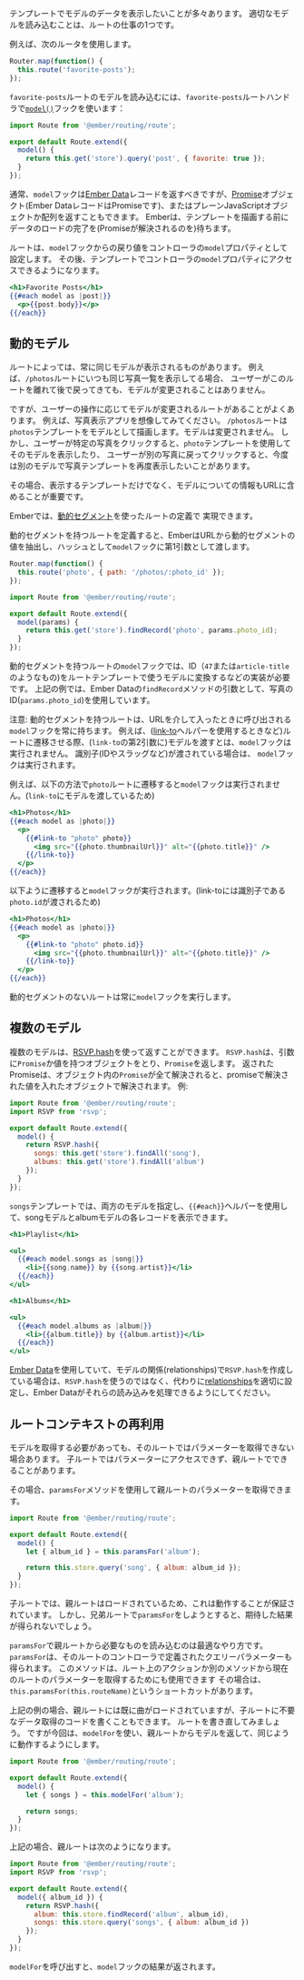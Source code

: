 <!--
Often, you'll want a template to display data from a model. Loading the
appropriate model is one job of a route.
-->

テンプレートでモデルのデータを表示したいことが多々あります。
適切なモデルを読み込むことは、ルートの仕事の1つです。

例えば、次のルータを使用します。

<!--
For example, take this router:
-->

```app/router.js
Router.map(function() {
  this.route('favorite-posts');
});
```

<!--
To load a model for the `favorite-posts` route, you would use the [`model()`](https://www.emberjs.com/api/ember/2.16/classes/Route/methods/model?anchor=model)
hook in the `favorite-posts` route handler:
-->

`favorite-posts`ルートのモデルを読み込むには、`favorite-posts`ルートハンドラで[`model()`](https://www.emberjs.com/api/ember/2.16/classes/Route/methods/model?anchor=model)フックを使います：

```app/routes/favorite-posts.js
import Route from '@ember/routing/route';

export default Route.extend({
  model() {
    return this.get('store').query('post', { favorite: true });
  }
});
```

<!--
Typically, the `model` hook should return an [Ember Data](../../models/) record,
but it can also return any [promise](https://www.promisejs.org/) object (Ember Data records are promises),
or a plain JavaScript object or array.
Ember will wait until the data finishes loading (until the promise is resolved) before rendering the template.
-->

通常、`model`フックは[Ember Data](../../models/)レコードを返すべきですが、[Promise](https://www.promisejs.org/)オブジェクト(Ember DataレコードはPromiseです)、またはプレーンJavaScriptオブジェクトか配列を返すこともできます。
Emberは、テンプレートを描画する前にデータのロードの完了を(Promiseが解決されるのを)待ちます。

<!--
The route will then set the return value from the `model` hook as the `model` property of the controller.
You will then be able to access the controller's `model` property in your template:
-->

ルートは、`model`フックからの戻り値をコントローラの`model`プロパティとして設定します。
その後、テンプレートでコントローラの`model`プロパティにアクセスできるようになります。

```app/templates/favorite-posts.hbs
<h1>Favorite Posts</h1>
{{#each model as |post|}}
  <p>{{post.body}}</p>
{{/each}}
```

<!--
## Dynamic Models
-->

## 動的モデル


<!--
Some routes always display the same model. For example, the `/photos`
route will always display the same list of photos available in the
application. If your user leaves this route and comes back later, the
model does not change.
-->

ルートによっては、常に同じモデルが表示されるものがあります。
例えば、`/photos`ルートにいつも同じ写真一覧を表示してる場合、
ユーザーがこのルートを離れて後で戻ってきても、モデルが変更されることはありません。

<!--
However, you will often have a route whose model will change depending
on user interaction. For example, imagine a photo viewer app. The
`/photos` route will render the `photos` template with the list of
photos as the model, which never changes. But when the user clicks on a
particular photo, we want to display that model with the `photo`
template. If the user goes back and clicks on a different photo, we want
to display the `photo` template again, this time with a different model.
-->

ですが、ユーザーの操作に応じてモデルが変更されるルートがあることがよくあります。
例えば、写真表示アプリを想像してみてください。
`/photos`ルートは`photos`テンプレートをモデルとして描画します。モデルは変更されません。
しかし、ユーザーが特定の写真をクリックすると、`photo`テンプレートを使用してそのモデルを表示したり、
ユーザーが別の写真に戻ってクリックすると、今度は別のモデルで写真テンプレートを再度表示したいことがあります。

<!--
In cases like this, it's important that we include some information in
the URL about not only which template to display, but also which model.
-->

その場合、表示するテンプレートだけでなく、モデルについての情報もURLに含めることが重要です。

<!--
In Ember, this is accomplished by defining routes with [dynamic
segments](../defining-your-routes/#toc_dynamic-segments).
-->

Emberでは、[動的セグメント](../defining-your-routes/#toc_dynamic-segments)を使ったルートの定義で
実現できます。

<!--
Once you have defined a route with a dynamic segment,
Ember will extract the value of the dynamic segment from the URL for
you and pass them as a hash to the `model` hook as the first argument:
-->

動的セグメントを持つルートを定義すると、EmberはURLから動的セグメントの値を抽出し、ハッシュとして`model`フックに第1引数として渡します。

```app/router.js
Router.map(function() {
  this.route('photo', { path: '/photos/:photo_id' });
});
```

```app/routes/photo.js
import Route from '@ember/routing/route';

export default Route.extend({
  model(params) {
    return this.get('store').findRecord('photo', params.photo_id);
  }
});
```

<!--
In the `model` hook for routes with dynamic segments, it's your job to
turn the ID (something like `47` or `post-slug`) into a model that can
be rendered by the route's template. In the above example, we use the
photo's ID (`params.photo_id`) as an argument to Ember Data's `findRecord`
method.
-->

動的セグメントを持つルートの`model`フックでは、ID（`47`または`article-title`のようなもの)をルートテンプレートで使うモデルに変換するなどの実装が必要です。
上記の例では、Ember Dataの`findRecord`メソッドの引数として、写真のID(`params.photo_id`)を使用しています。

<!--
Note: A route with a dynamic segment will always have its `model` hook called when it is entered via the URL.
If the route is entered through a transition (e.g. when using the [link-to](../../templates/links) Handlebars helper),
and a model context is provided (second argument to `link-to`), then the hook is not executed.
If an identifier (such as an id or slug) is provided instead then the model hook will be executed.
-->

注意: 動的セグメントを持つルートは、URLを介して入ったときに呼び出される`model`フックを常に持ちます。 
例えば、([link-to](../../templates/links)ヘルパーを使用するときなど)ルートに遷移させる際、(`link-to`の第2引数に)モデルを渡すとは、`model`フックは実行されません。
識別子(IDやスラッグなど)が渡されている場合は、 `model`フックは実行されます。

<!--
For example, transitioning to the `photo` route this way won't cause the `model` hook to be executed (because `link-to`
was passed a model):
-->

例えば、以下の方法で`photo`ルートに遷移すると`model`フックは実行されません。(`link-to`にモデルを渡しているため)

```app/templates/photos.hbs
<h1>Photos</h1>
{{#each model as |photo|}}
  <p>
    {{#link-to "photo" photo}}
      <img src="{{photo.thumbnailUrl}}" alt="{{photo.title}}" />
    {{/link-to}}
  </p>
{{/each}}
```

<!--
while transitioning this way will cause the `model` hook to be executed (because `link-to` was passed `photo.id`, an
identifier, instead):
-->

以下ように遷移すると`model`フックが実行されます。(link-toには識別子である`photo.id`が渡されるため)

```app/templates/photos.hbs
<h1>Photos</h1>
{{#each model as |photo|}}
  <p>
    {{#link-to "photo" photo.id}}
      <img src="{{photo.thumbnailUrl}}" alt="{{photo.title}}" />
    {{/link-to}}
  </p>
{{/each}}
```

<!--
Routes without dynamic segments will always execute the model hook.
-->

動的セグメントのないルートは常に`model`フックを実行します。

<!--
## Multiple Models
-->

## 複数のモデル

<!--
Multiple models can be returned through an
[RSVP.hash](https://www.emberjs.com/api/ember/2.16/classes/rsvp/methods/hash?anchor=hash).
The `RSVP.hash` method takes an object with promises or values as properties as an argument, and returns a single promise.
When all of the promises in the object resolve, the returned promise will resolve with an object of all of the promise values. For example:
-->

複数のモデルは、[RSVP.hash](https://www.emberjs.com/api/ember/2.16/classes/rsvp/methods/hash?anchor=hash)を使って返すことができます。
`RSVP.hash`は、引数に`Promise`か値を持つオブジェクトをとり、`Promise`を返します。
返されたPromiseは、オブジェクト内の`Promise`が全て解決されると、promiseで解決された値を入れたオブジェクトで解決されます。
例:
```app/routes/songs.js
import Route from '@ember/routing/route';
import RSVP from 'rsvp';

export default Route.extend({
  model() {
    return RSVP.hash({
      songs: this.get('store').findAll('song'),
      albums: this.get('store').findAll('album')
    });
  }
});
```

<!--
In the `songs` template, we can specify both models and use the `{{#each}}` helper to display
each record in the song model and album model:
-->

`songs`テンプレートでは、両方のモデルを指定し、`{{#each}`}ヘルパーを使用して、songモデルとalbumモデルの各レコードを表示できます。

```app/templates/songs.hbs
<h1>Playlist</h1>

<ul>
  {{#each model.songs as |song|}}
    <li>{{song.name}} by {{song.artist}}</li>
  {{/each}}
</ul>

<h1>Albums</h1>

<ul>
  {{#each model.albums as |album|}}
    <li>{{album.title}} by {{album.artist}}</li>
  {{/each}}
</ul>
```

<!--
If you use [Ember Data](../../models/) and you are building an `RSVP.hash` with the model's relationship, consider instead properly setting up your [relationships](../../models/relationships) and letting Ember Data take care of loading them.
-->

[Ember Data](../../models/)を使用していて、モデルの関係(relationships)で`RSVP.hash`を作成している場合は、`RSVP.hash`を使うのではなく、代わりに[relationships](../../models/relationships)を適切に設定し、Ember Dataがそれらの読み込みを処理できるようにしてください。

<!--
## Reusing Route Context
-->

## ルートコンテキストの再利用

<!--
Sometimes you need to fetch a model, but your route doesn't have the parameters, because it's
a child route and the route directly above or a few levels above has the parameters that your route
needs.
-->

モデルを取得する必要があっても、そのルートではパラメーターを取得できない場合あります。
子ルートではパラメーターにアクセスできず、親ルートでできることがあります。

<!--
In this scenario, you can use the `paramsFor` method to get the parameters of a parent route.
-->

その場合、`paramsFor`メソッドを使用して親ルートのパラメーターを取得できます。

```app/routes/album/index.js
import Route from '@ember/routing/route';

export default Route.extend({
  model() {
    let { album_id } = this.paramsFor('album');

    return this.store.query('song', { album: album_id });
  }
});
```

<!--
This is guaranteed to work because the parent route is loaded. But if you tried to
do `paramsFor` on a sibling route, you wouldn't have the results you expected.
-->

子ルートでは、親ルートはロードされているため、これは動作することが保証されています。
しかし、兄弟ルートで`paramsFor`をしようとすると、期待した結果が得られないでしょう。

<!--
This is a great way to use the parent context to load something that you want.
Using `paramsFor` will also give you the query params defined on that route's controller.
This method could also be used to look up the current route's parameters from an action
or another method on the route, and in that case we have a shortcut: `this.paramsFor(this.routeName)`.
-->

`paramsFor`で親ルートから必要なものを読み込むのは最適なやり方です。
`paramsFor`は、そのルートのコントローラで定義されたクエリーパラメーターも得られます。
このメソッドは、ルート上のアクションか別のメソッドから現在のルートのパラメーターを取得するためにも使用できます
その場合は、`this.paramsFor(this.routeName)`というショートカットがあります。

<!--
In our case, the parent route had already loaded its songs, so we would be writing unnecessary fetching logic.
Let's rewrite the same route, but use `modelFor`, which works the same way, but returns the model
from the parent route.
-->

上記の例の場合、親ルートには既に曲がロードされていますが、子ルートに不要なデータ取得のコードを書くこともできます。
ルートを書き直してみましょう。
ですが今回は、`modelFor`を使い、親ルートからモデルを返して、同じように動作するようにします。


```app/routes/album/index.js
import Route from '@ember/routing/route';

export default Route.extend({
  model() {
    let { songs } = this.modelFor('album');

    return songs;
  }
});
```

<!--
In the case above, the parent route looked something like this:
-->

上記の場合、親ルートは次のようになります。

```app/routes/album.js
import Route from '@ember/routing/route';
import RSVP from 'rsvp';

export default Route.extend({
  model({ album_id }) {
    return RSVP.hash({
      album: this.store.findRecord('album', album_id),
      songs: this.store.query('songs', { album: album_id })
    });
  }
});
```

<!--
And calling `modelFor` returned the result of the `model` hook.
-->

`modelFor`を呼び出すと、`model`フックの結果が返されます。
